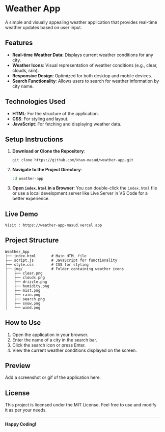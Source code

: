 # Weather App

A simple and visually appealing weather application that provides real-time weather updates based on user input.

## Features

- **Real-time Weather Data**: Displays current weather conditions for any city.
- **Weather Icons**: Visual representation of weather conditions (e.g., clear, clouds, rain).
- **Responsive Design**: Optimized for both desktop and mobile devices.
- **Search Functionality**: Allows users to search for weather information by city name.

## Technologies Used

- **HTML**: For the structure of the application.
- **CSS**: For styling and layout.
- **JavaScript**: For fetching and displaying weather data.

## Setup Instructions

1. **Download or Clone the Repository**:
   ```bash
   git clone https://github.com/khan-masud/weather-app.git
   ```

2. **Navigate to the Project Directory**:
   ```bash
   cd weather-app
   ```

3. **Open `index.html` in a Browser**:
   You can double-click the `index.html` file or use a local development server like Live Server in VS Code for a better experience.

## Live Demo

```
Visit : https://weather-app-masud.vercel.app
```

## Project Structure

```
Weather_App
├── index.html       # Main HTML file
├── script.js        # JavaScript for functionality
├── style.css        # CSS for styling
├── img/             # Folder containing weather icons
│   ├── clear.png
│   ├── clouds.png
│   ├── drizzle.png
│   ├── humidity.png
│   ├── mist.png
│   ├── rain.png
│   ├── search.png
│   ├── snow.png
│   └── wind.png
```

## How to Use

1. Open the application in your browser.
2. Enter the name of a city in the search bar.
3. Click the search icon or press Enter.
4. View the current weather conditions displayed on the screen.

## Preview

Add a screenshot or gif of the application here.

## License

This project is licensed under the MIT License. Feel free to use and modify it as per your needs.

---

**Happy Coding!**
